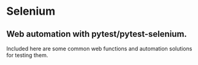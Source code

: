 # Selenium

## Web automation with pytest/pytest-selenium.

Included here are some common web functions and automation solutions for testing them.
